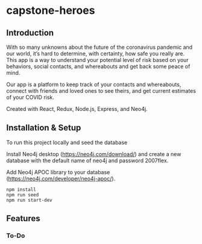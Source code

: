 # capstone-heroes

## Introduction
With so many unknowns about the future of the coronavirus pandemic and our world, it’s hard to determine, with certainty, how safe you really are. This app is a way to understand your potential level of risk based on your behaviors, social contacts, and whereabouts and get back some peace of mind.

Our app is a platform to keep track of your contacts and whereabouts, connect with friends and loved ones to see theirs, and get current estimates of your COVID risk.

Created with React, Redux, Node.js, Express, and Neo4j.

## Installation & Setup
To run this project locally and seed the database

Install Neo4j desktop (https://neo4j.com/download/) and create a new database with the default name of neo4j and password 2007flex.

Add Neo4j APOC library to your database (https://neo4j.com/developer/neo4j-apoc/).

```
npm install
npm run seed
npm run start-dev
```

## Features

### To-Do
